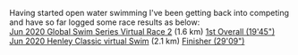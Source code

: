 Having started open water swimming I've been getting back into competing and have so far logged some race results as below: <br>
[Jun 2020 Global Swim Series Virtual Race 2](https://globalswimseries.com/) (1.6 km) [1st Overall (19'45")](https://globalswimseries.com/wp-content/uploads/2020/07/GSS-VR2-1.6km-Results.pdf) <br>
[Jun 2020 Henley Classic virtual Swim](https://henleyswim.com/events/henley-classic/) (2.1 km) [Finisher (29'09")](https://www.strava.com/activities/3667963534) <br>
